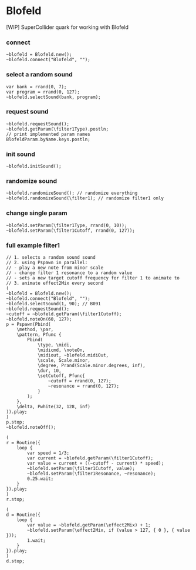 # Blofeld
[WIP] SuperCollider quark for working with Blofeld

### connect
```supercollider
~blofeld = Blofeld.new();
~blofeld.connect("Blofeld", "");
```
### select a random sound
```supercollider
var bank = rrand(0, 7);
var program = rrand(0, 127);
~blofeld.selectSound(bank, program);
```
### request sound
```supercollider
~blofeld.requestSound();
~blofeld.getParam(\filter1Type).postln;
// print implemented param names
BlofeldParam.byName.keys.postln;
```
### init sound
```supercollider
~blofeld.initSound();
```
### randomize sound
```supercollider
~blofeld.randomizeSound(); // randomize everything
~blofeld.randomizeSound(\filter1); // randomize filter1 only
```
### change single param
```supercollider
~blofeld.setParam(\filter1Type, rrand(0, 10));
~blofeld.setParam(\filter1Cutoff, rrand(0, 127));
```
### full example filter1
```supercollider
// 1. selects a random sound sound
// 2. using Pspawn in parallel:
// - play a new note from minor scale
// - change filter 1 resonance to a random value
// - sets a new target cutoff frequency for filter 1 to animate to
// 3. animate effect2Mix every second
(
~blofeld = Blofeld.new();
~blofeld.connect("Blofeld", "");
~blofeld.selectSound(1, 90); // B091
~blofeld.requestSound();
~cutoff = ~blofeld.getParam(\filter1Cutoff);
~blofeld.noteOn(60, 127);
p = Pspawn(Pbind(
	\method, \par,
	\pattern, Pfunc {
		Pbind(
			\type, \midi,
			\midicmd, \noteOn,
			\midiout, ~blofeld.midiOut,
			\scale, Scale.minor,
			\degree, Prand(Scale.minor.degrees, inf),
			\dur, 10,
			\setCutoff, Pfunc{
				~cutoff = rrand(0, 127);
				~resonance = rrand(0, 127);
			}
		);
	},
	\delta, Pwhite(32, 128, inf)
)).play;
)
p.stop;
~blofeld.noteOff();

(
r = Routine({
	loop {
		var speed = 1/3;
		var current = ~blofeld.getParam(\filter1Cutoff);
		var value = current + ((~cutoff - current) * speed);
		~blofeld.setParam(\filter1Cutoff, value);
		~blofeld.setParam(\filter1Resonance, ~resonance);
		0.25.wait;
	}
}).play;
)
r.stop;

(
d = Routine({
	loop {
		var value = ~blofeld.getParam(\effect2Mix) + 1;
		~blofeld.setParam(\effect2Mix, if (value > 127, { 0 }, { value }));
		1.wait;
	}
}).play;
)
d.stop;
```
